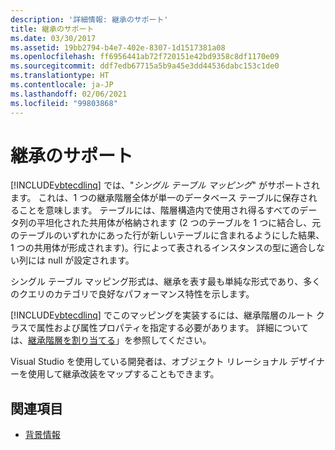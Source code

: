 ```yaml
---
description: '詳細情報: 継承のサポート'
title: 継承のサポート
ms.date: 03/30/2017
ms.assetid: 19bb2794-b4e7-402e-8307-1d1517381a08
ms.openlocfilehash: ff6956441ab72f720151e42bd9358c8df1170e09
ms.sourcegitcommit: ddf7edb67715a5b9a45e3dd44536dabc153c1de0
ms.translationtype: HT
ms.contentlocale: ja-JP
ms.lasthandoff: 02/06/2021
ms.locfileid: "99803868"
---
```

# <a name="inheritance-support"></a>継承のサポート

[!INCLUDE[vbtecdlinq](../../../../../../includes/vbtecdlinq-md.md)] では、"*シングル テーブル マッピング*" がサポートされます。 これは、1 つの継承階層全体が単一のデータベース テーブルに保存されることを意味します。 テーブルには、階層構造内で使用され得るすべてのデータ列の平坦化された共用体が格納されます  (2 つのテーブルを 1 つに結合し、元のテーブルのいずれかにあった行が新しいテーブルに含まれるようにした結果、1 つの共用体が形成されます)。行によって表されるインスタンスの型に適合しない列には null が設定されます。  
  
 シングル テーブル マッピング形式は、継承を表す最も単純な形式であり、多くのクエリのカテゴリで良好なパフォーマンス特性を示します。  
  
 [!INCLUDE[vbtecdlinq](../../../../../../includes/vbtecdlinq-md.md)] でこのマッピングを実装するには、継承階層のルート クラスで属性および属性プロパティを指定する必要があります。 詳細については、[継承階層を割り当てる](how-to-map-inheritance-hierarchies.md)」を参照してください。  
  
 Visual Studio を使用している開発者は、オブジェクト リレーショナル デザイナーを使用して継承改装をマップすることもできます。  
  
## <a name="see-also"></a>関連項目

- [背景情報](background-information.md)
